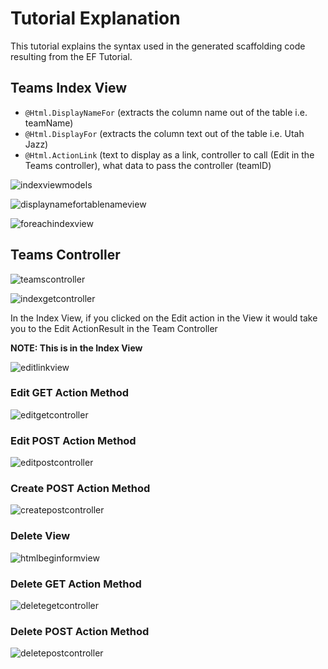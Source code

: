 # Tutorial Explanation

This tutorial explains the syntax used in the generated scaffolding code resulting from the EF Tutorial.


## Teams Index View

- `@Html.DisplayNameFor` (extracts the column name out of the table i.e. teamName)
- `@Html.DisplayFor` (extracts the column text out of the table i.e. Utah Jazz)
- `@Html.ActionLink` (text to display as a link, controller to call (Edit in the Teams controller), what data to pass the controller (teamID)

![indexviewmodels](https://cloud.githubusercontent.com/assets/8953261/17080633/858d5624-50f3-11e6-9d6a-0d47e58a1930.png)

![displaynamefortablenameview](https://cloud.githubusercontent.com/assets/8953261/17080637/a0ca2bd8-50f3-11e6-96e8-f4b508face6c.png)

![foreachindexview](https://cloud.githubusercontent.com/assets/8953261/17080638/ad1561fa-50f3-11e6-8d1f-2323ead8881c.png)


## Teams Controller

![teamscontroller](https://cloud.githubusercontent.com/assets/8953261/17080639/c17c6c60-50f3-11e6-891b-7e83be067cd8.png)

![indexgetcontroller](https://cloud.githubusercontent.com/assets/8953261/17080643/da99ab04-50f3-11e6-98ff-c447dc2079cc.png)


In the Index View, if you clicked on the Edit action in the View it would take you to the Edit ActionResult in the Team Controller

**NOTE: This is in the Index View**


![editlinkview](https://cloud.githubusercontent.com/assets/8953261/17080644/f537a0ec-50f3-11e6-8cd7-7f5555deae53.png)


### Edit GET Action Method

![editgetcontroller](https://cloud.githubusercontent.com/assets/8953261/17080648/0999dc4e-50f4-11e6-9f7a-768e42a2bf2c.png)


### Edit POST Action Method


![editpostcontroller](https://cloud.githubusercontent.com/assets/8953261/17080654/21a371a6-50f4-11e6-90b6-5528493a0591.png)


### Create POST Action Method

![createpostcontroller](https://cloud.githubusercontent.com/assets/8953261/17080656/3885ca2c-50f4-11e6-9306-8f1c6854eea2.png)


### Delete View


![htmlbeginformview](https://cloud.githubusercontent.com/assets/8953261/17080659/505ab5e0-50f4-11e6-88be-9b8ebe12c401.png)


### Delete GET Action Method

![deletegetcontroller](https://cloud.githubusercontent.com/assets/8953261/17080661/69086f9c-50f4-11e6-85fd-af56e12e01aa.png)


### Delete POST Action Method

![deletepostcontroller](https://cloud.githubusercontent.com/assets/8953261/17080662/81bdd7f2-50f4-11e6-8100-5254bc165f37.png)

